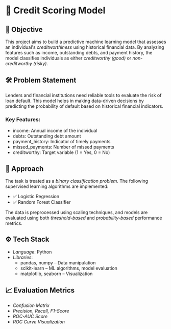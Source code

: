 # 🧠 Credit Scoring Model

## 📌 Objective
This project aims to build a predictive machine learning model that assesses an individual's *creditworthiness* using historical financial data. By analyzing features such as income, outstanding debts, and payment history, the model classifies individuals as either *creditworthy (good)* or *non-creditworthy (risky)*.

## 🛠 Problem Statement
Lenders and financial institutions need reliable tools to evaluate the risk of loan default. This model helps in making data-driven decisions by predicting the probability of default based on historical financial indicators.

### Key Features:
- income: Annual income of the individual
- debts: Outstanding debt amount
- payment_history: Indicator of timely payments
- missed_payments: Number of missed payments
- creditworthy: Target variable (1 = Yes, 0 = No)

## 🧪 Approach

The task is treated as a *binary classification problem*. The following supervised learning algorithms are implemented:

- ✅ Logistic Regression  
- ✅ Random Forest Classifier  

The data is preprocessed using scaling techniques, and models are evaluated using both *threshold-based* and *probability-based* performance metrics.

## ⚙ Tech Stack

- *Language*: Python
- *Libraries*:
  - pandas, numpy – Data manipulation
  - scikit-learn – ML algorithms, model evaluation
  - matplotlib, seaborn – Visualization

## 📈 Evaluation Metrics

- *Confusion Matrix*
- *Precision, Recall, F1-Score*
- *ROC-AUC Score*
- *ROC Curve Visualization*
